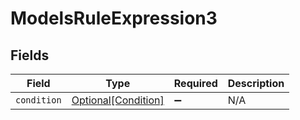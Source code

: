 # ModelsRuleExpression3


## Fields

| Field                                                   | Type                                                    | Required                                                | Description                                             |
| ------------------------------------------------------- | ------------------------------------------------------- | ------------------------------------------------------- | ------------------------------------------------------- |
| `condition`                                             | [Optional[Condition]](../../models/shared/condition.md) | :heavy_minus_sign:                                      | N/A                                                     |